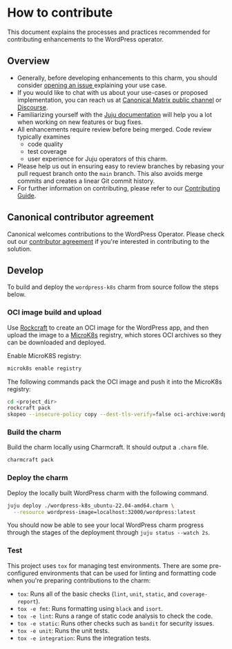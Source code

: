 # How to contribute 

This document explains the processes and practices recommended for contributing enhancements to the
WordPress operator.

## Overview

- Generally, before developing enhancements to this charm, you should consider [opening an issue
  ](https://github.com/canonical/wordpress-k8s-operator/issues) explaining your use case.
- If you would like to chat with us about your use-cases or proposed implementation, you can reach
  us at [Canonical Matrix public channel](https://matrix.to/#/#charmhub-charmdev:ubuntu.com)
  or [Discourse](https://discourse.charmhub.io/).
- Familiarizing yourself with the [Juju documentation](https://canonical-juju.readthedocs-hosted.com/en/latest/user/howto/manage-charms/)
  will help you a lot when working on new features or bug fixes.
- All enhancements require review before being merged. Code review typically examines
  - code quality
  - test coverage
  - user experience for Juju operators of this charm.
- Please help us out in ensuring easy to review branches by rebasing your pull request branch onto
  the `main` branch. This also avoids merge commits and creates a linear Git commit history.
- For further information on contributing, please refer to our
  [Contributing Guide](https://github.com/canonical/is-charms-contributing-guide).

## Canonical contributor agreement

Canonical welcomes contributions to the WordPress Operator. Please check out our
[contributor agreement](https://ubuntu.com/legal/contributors) if you're interested in contributing
to the solution.

## Develop

To build and deploy the `wordpress-k8s` charm from source follow the steps below.

### OCI image build and upload

Use [Rockcraft](https://documentation.ubuntu.com/rockcraft/en/latest/) to create an
OCI image for the WordPress app, and then upload the image to a [MicroK8s](https://microk8s.io/docs) registry,
which stores OCI archives so they can be downloaded and deployed.

Enable MicroK8S registry:

```bash
microk8s enable registry
```

The following commands pack the OCI image and push it into
the MicroK8s registry:

```bash
cd <project_dir>
rockcraft pack
skopeo --insecure-policy copy --dest-tls-verify=false oci-archive:wordpress_1.0_amd64.rock docker://localhost:32000/wordpress:latest
```

### Build the charm

Build the charm locally using Charmcraft. It should output a `.charm` file.

```bash
charmcraft pack
```

### Deploy the charm

Deploy the locally built WordPress charm with the following command.

```bash
juju deploy ./wordpress-k8s_ubuntu-22.04-amd64.charm \
  --resource wordpress-image=localhost:32000/wordpress:latest
```

You should now be able to see your local WordPress charm progress through the stages of the
deployment through `juju status --watch 2s`.

### Test

This project uses `tox` for managing test environments. There are some pre-configured environments
that can be used for linting and formatting code when you're preparing contributions to the charm:

* `tox`: Runs all of the basic checks (`lint`, `unit`, `static`, and `coverage-report`).
* `tox -e fmt`: Runs formatting using `black` and `isort`.
* `tox -e lint`: Runs a range of static code analysis to check the code.
* `tox -e static`: Runs other checks such as `bandit` for security issues.
* `tox -e unit`: Runs the unit tests.
* `tox -e integration`: Runs the integration tests.

